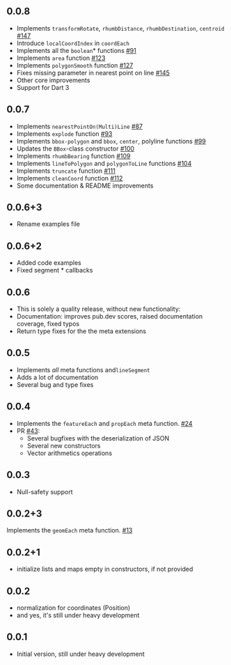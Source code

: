 ## 0.0.8

- Implements `transformRotate`, `rhumbDistance`, `rhumbDestination`, `centroid` [#147](https://github.com/dartclub/turf_dart/pull/147)
- Introduce `localCoordIndex` in `coordEach`
- Implements all the `boolean`* functions [#91](https://github.com/dartclub/turf_dart/pull/91)
- Implements `area` function [#123](https://github.com/dartclub/turf_dart/pull/123)
- Implements `polygonSmooth` function [#127](https://github.com/dartclub/turf_dart/pull/127)
- Fixes missing parameter in nearest point on line [#145](https://github.com/dartclub/turf_dart/pull/145)
- Other core improvements
- Support for Dart 3

## 0.0.7

- Implements `nearestPointOn(Multi)Line` [#87](https://github.com/dartclub/turf_dart/pull/87)
- Implements `explode` function [#93](https://github.com/dartclub/turf_dart/pull/93)
- Implements `bbox-polygon` and `bbox`, `center`, polyline functions [#99](https://github.com/dartclub/turf_dart/pull/99)
- Updates the `BBox`-class constructor [#100](https://github.com/dartclub/turf_dart/pull/100)
- Implements `rhumbBearing` function [#109](https://github.com/dartclub/turf_dart/pull/109)
- Implements `lineToPolygon` and `polygonToLine` functions [#104](https://github.com/dartclub/turf_dart/pull/104)
- Implements `truncate` function [#111](https://github.com/dartclub/turf_dart/pull/111)
- Implements `cleanCoord` function [#112](https://github.com/dartclub/turf_dart/pull/112)
- Some documentation & README improvements

## 0.0.6+3

- Rename examples file

## 0.0.6+2

- Added code examples
- Fixed segment * callbacks

## 0.0.6

- This is solely a quality release, without new functionality:
- Documentation: improves pub.dev scores, raised documentation coverage, fixed typos
- Return type fixes for the the meta extensions


## 0.0.5

- Implements *all* meta functions and`lineSegment` 
- Adds a lot of documentation
- Several bug and type fixes

## 0.0.4

- Implements the `featureEach` and `propEach` meta function. [#24](https://github.com/dartclub/turf_dart/pull/24)
- PR [#43](https://github.com/dartclub/turf_dart/pull/43):
  - Several bugfixes with the deserialization of JSON
  - Several new constructors
  - Vector arithmetics operations

## 0.0.3

- Null-safety support

## 0.0.2+3

Implements the `geomEach` meta function. [#13](https://github.com/dartclub/turf_dart/pull/13)

## 0.0.2+1

- initialize lists and maps empty in constructors, if not provided

## 0.0.2

- normalization for coordinates (Position)
- and yes, it's still under heavy development

## 0.0.1

- Initial version, still under heavy development
